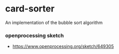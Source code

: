 # card-sorter
An implementation of the bubble sort algorithm 

### openprocessing sketch
* https://www.openprocessing.org/sketch/649305
